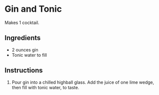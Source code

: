# Gin and Tonic

Makes 1 cocktail.

## Ingredients

- 2 ounces gin
- Tonic water to fill

## Instructions

1. Pour gin into a chilled highball glass. Add the juice of one lime wedge, then fill with tonic water, to taste.
